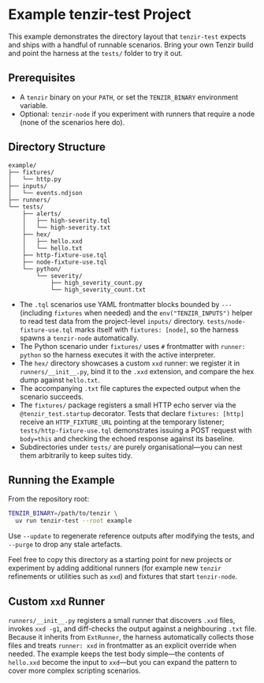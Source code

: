 # Example tenzir-test Project

This example demonstrates the directory layout that `tenzir-test` expects and ships with a handful of runnable scenarios. Bring your own Tenzir build and point the harness at the `tests/` folder to try it out.

## Prerequisites

- A `tenzir` binary on your `PATH`, or set the `TENZIR_BINARY` environment variable.
- Optional: `tenzir-node` if you experiment with runners that require a node (none of the scenarios here do).

## Directory Structure

```
example/
├── fixtures/
│   └── http.py
├── inputs/
│   └── events.ndjson
├── runners/
└── tests/
    ├── alerts/
    │   ├── high-severity.tql
    │   └── high-severity.txt
    ├── hex/
    │   ├── hello.xxd
    │   └── hello.txt
    ├── http-fixture-use.tql
    ├── node-fixture-use.tql
    └── python/
        └── severity/
            ├── high_severity_count.py
            └── high_severity_count.txt
```

- The `.tql` scenarios use YAML frontmatter blocks bounded by `---` (including `fixtures` when needed) and the `env("TENZIR_INPUTS")` helper to read test data from the project-level `inputs/` directory. `tests/node-fixture-use.tql` marks itself with `fixtures: [node]`, so the harness spawns a `tenzir-node` automatically.
- The Python scenario under `fixtures/` uses `#` frontmatter with `runner: python` so the harness executes it with the active interpreter.
- The `hex/` directory showcases a custom `xxd` runner: we register it in `runners/__init__.py`, bind it to the `.xxd` extension, and compare the hex dump against `hello.txt`.
- The accompanying `.txt` file captures the expected output when the scenario succeeds.
- The `fixtures/` package registers a small HTTP echo server via the `@tenzir_test.startup` decorator. Tests that declare `fixtures: [http]` receive an `HTTP_FIXTURE_URL` pointing at the temporary listener; `tests/http-fixture-use.tql` demonstrates issuing a POST request with `body=this` and checking the echoed response against its baseline.
- Subdirectories under `tests/` are purely organisational—you can nest them arbitrarily to keep suites tidy.

## Running the Example

From the repository root:

```sh
TENZIR_BINARY=/path/to/tenzir \
  uv run tenzir-test --root example
```

Use `--update` to regenerate reference outputs after modifying the tests, and `--purge` to drop any stale artefacts.

Feel free to copy this directory as a starting point for new projects or experiment by adding additional runners (for example new `tenzir` refinements or utilities such as `xxd`) and fixtures that start `tenzir-node`.

## Custom `xxd` Runner

`runners/__init__.py` registers a small runner that discovers `.xxd` files, invokes `xxd -g1`, and diff-checks
the output against a neighbouring `.txt` file. Because it inherits from `ExtRunner`, the harness
automatically collects those files and treats `runner: xxd` in frontmatter as an explicit override
when needed. The example keeps the test body simple—the contents of `hello.xxd` become the input to
`xxd`—but you can expand the pattern to cover more complex scripting scenarios.
